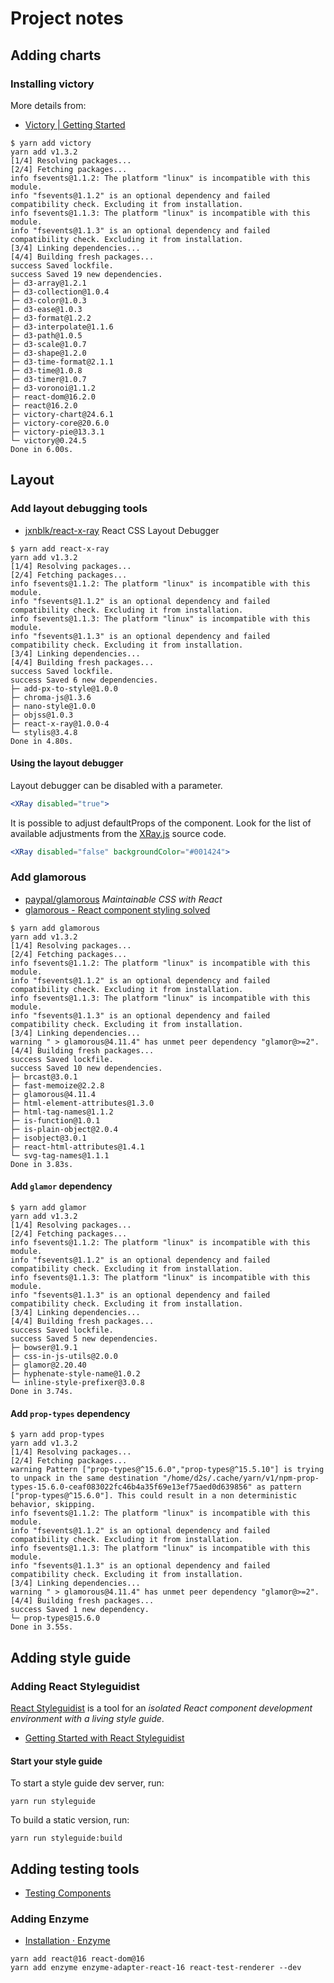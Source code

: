 # Project notes



## Adding charts

### Installing victory

More details from:
- [Victory | Getting Started](http://formidable.com/open-source/victory/docs)

```
$ yarn add victory
yarn add v1.3.2
[1/4] Resolving packages...
[2/4] Fetching packages...
info fsevents@1.1.2: The platform "linux" is incompatible with this module.
info "fsevents@1.1.2" is an optional dependency and failed compatibility check. Excluding it from installation.
info fsevents@1.1.3: The platform "linux" is incompatible with this module.
info "fsevents@1.1.3" is an optional dependency and failed compatibility check. Excluding it from installation.
[3/4] Linking dependencies...
[4/4] Building fresh packages...
success Saved lockfile.
success Saved 19 new dependencies.
├─ d3-array@1.2.1
├─ d3-collection@1.0.4
├─ d3-color@1.0.3
├─ d3-ease@1.0.3
├─ d3-format@1.2.2
├─ d3-interpolate@1.1.6
├─ d3-path@1.0.5
├─ d3-scale@1.0.7
├─ d3-shape@1.2.0
├─ d3-time-format@2.1.1
├─ d3-time@1.0.8
├─ d3-timer@1.0.7
├─ d3-voronoi@1.1.2
├─ react-dom@16.2.0
├─ react@16.2.0
├─ victory-chart@24.6.1
├─ victory-core@20.6.0
├─ victory-pie@13.3.1
└─ victory@0.24.5
Done in 6.00s.
```


## Layout

### Add layout debugging tools

- [jxnblk/react-x-ray](https://github.com/jxnblk/react-x-ray) React CSS Layout Debugger

```
$ yarn add react-x-ray
yarn add v1.3.2
[1/4] Resolving packages...
[2/4] Fetching packages...
info fsevents@1.1.2: The platform "linux" is incompatible with this module.
info "fsevents@1.1.2" is an optional dependency and failed compatibility check. Excluding it from installation.
info fsevents@1.1.3: The platform "linux" is incompatible with this module.
info "fsevents@1.1.3" is an optional dependency and failed compatibility check. Excluding it from installation.
[3/4] Linking dependencies...
[4/4] Building fresh packages...
success Saved lockfile.
success Saved 6 new dependencies.
├─ add-px-to-style@1.0.0
├─ chroma-js@1.3.6
├─ nano-style@1.0.0
├─ objss@1.0.3
├─ react-x-ray@1.0.0-4
└─ stylis@3.4.8
Done in 4.80s.
```

#### Using the layout debugger

Layout debugger can be disabled with a parameter.

```jsx
<XRay disabled="true">
```

It is possible to adjust defaultProps of the component.
Look for the list of available adjustments from the [XRay.js](https://github.com/jxnblk/react-x-ray/blob/master/src/XRay.js) source code.

```jsx
<XRay disabled="false" backgroundColor="#001424">
```



### Add glamorous

- [paypal/glamorous](https://github.com/paypal/glamorous) _Maintainable CSS with React_
- [glamorous - React component styling solved](https://glamorous.rocks/)

```
$ yarn add glamorous
yarn add v1.3.2
[1/4] Resolving packages...
[2/4] Fetching packages...
info fsevents@1.1.2: The platform "linux" is incompatible with this module.
info "fsevents@1.1.2" is an optional dependency and failed compatibility check. Excluding it from installation.
info fsevents@1.1.3: The platform "linux" is incompatible with this module.
info "fsevents@1.1.3" is an optional dependency and failed compatibility check. Excluding it from installation.
[3/4] Linking dependencies...
warning " > glamorous@4.11.4" has unmet peer dependency "glamor@>=2".
[4/4] Building fresh packages...
success Saved lockfile.
success Saved 10 new dependencies.
├─ brcast@3.0.1
├─ fast-memoize@2.2.8
├─ glamorous@4.11.4
├─ html-element-attributes@1.3.0
├─ html-tag-names@1.1.2
├─ is-function@1.0.1
├─ is-plain-object@2.0.4
├─ isobject@3.0.1
├─ react-html-attributes@1.4.1
└─ svg-tag-names@1.1.1
Done in 3.83s.
```



#### Add `glamor` dependency

```
$ yarn add glamor
yarn add v1.3.2
[1/4] Resolving packages...
[2/4] Fetching packages...
info fsevents@1.1.2: The platform "linux" is incompatible with this module.
info "fsevents@1.1.2" is an optional dependency and failed compatibility check. Excluding it from installation.
info fsevents@1.1.3: The platform "linux" is incompatible with this module.
info "fsevents@1.1.3" is an optional dependency and failed compatibility check. Excluding it from installation.
[3/4] Linking dependencies...
[4/4] Building fresh packages...
success Saved lockfile.
success Saved 5 new dependencies.
├─ bowser@1.9.1
├─ css-in-js-utils@2.0.0
├─ glamor@2.20.40
├─ hyphenate-style-name@1.0.2
└─ inline-style-prefixer@3.0.8
Done in 3.74s.
```






#### Add `prop-types` dependency

```
$ yarn add prop-types
yarn add v1.3.2
[1/4] Resolving packages...
[2/4] Fetching packages...
warning Pattern ["prop-types@^15.6.0","prop-types@^15.5.10"] is trying to unpack in the same destination "/home/d2s/.cache/yarn/v1/npm-prop-types-15.6.0-ceaf083022fc46b4a35f69e13ef75aed0d639856" as pattern ["prop-types@^15.6.0"]. This could result in a non deterministic behavior, skipping.
info fsevents@1.1.2: The platform "linux" is incompatible with this module.
info "fsevents@1.1.2" is an optional dependency and failed compatibility check. Excluding it from installation.
info fsevents@1.1.3: The platform "linux" is incompatible with this module.
info "fsevents@1.1.3" is an optional dependency and failed compatibility check. Excluding it from installation.
[3/4] Linking dependencies...
warning " > glamorous@4.11.4" has unmet peer dependency "glamor@>=2".
[4/4] Building fresh packages...
success Saved 1 new dependency.
└─ prop-types@15.6.0
Done in 3.55s.
```




## Adding style guide


### Adding React Styleguidist

[React Styleguidist](https://react-styleguidist.js.org/) is a tool for an _isolated React component development environment with a living style guide_.

- [Getting Started with React Styleguidist](https://react-styleguidist.js.org/docs/getting-started.html)

#### Start your style guide

To start a style guide dev server, run:
```
yarn run styleguide
```

To build a static version, run:
```
yarn run styleguide:build
```


## Adding testing tools

- [Testing Components](https://github.com/facebook/create-react-app/blob/master/packages/react-scripts/template/README.md#testing-components)

### Adding Enzyme

- [Installation · Enzyme](http://airbnb.io/enzyme/docs/installation/index.html)

```
yarn add react@16 react-dom@16
yarn add enzyme enzyme-adapter-react-16 react-test-renderer --dev
```
